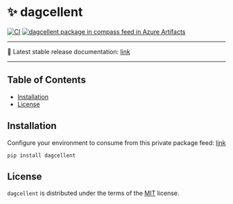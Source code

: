 # ✨ dagcellent
[![CI](https://github.com/dfds-data/dagcellent/actions/workflows/ci.yaml/badge.svg)](https://github.com/dfds-data/dagcellent/actions/workflows/ci.yaml)
[![dagcellent package in compass feed in Azure Artifacts](https://feeds.dev.azure.com/dfds/c01c6e13-d14f-4e38-a24b-bffc2a07507c/_apis/public/Packaging/Feeds/compass/Packages/aa995318-d887-48f6-a3e4-ec396267eaa9/Badge)](https://dev.azure.com/dfds/The%20Compass/_artifacts/feed/compass/PyPI/dagcellent?preferRelease=true)



---

📜 Latest stable release documentation: [link](https://compass.dfds.cloud/dagcellent/)

---



## Table of Contents

- [Installation](#installation)
- [License](#license)


## Installation

Configure your environment to consume from this private package feed: [link](https://dev.azure.com/dfds/The%20Compass/_artifacts/feed/compass/PyPI/dagcellent/)

```console
pip install dagcellent
```

## License

`dagcellent` is distributed under the terms of the [MIT](https://spdx.org/licenses/MIT.html) license.


